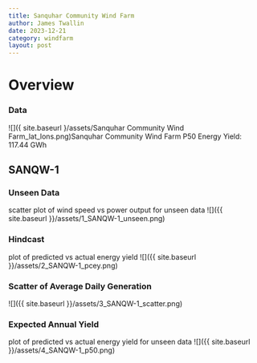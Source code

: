 ```yaml
---
title: Sanquhar Community Wind Farm
author: James Twallin
date: 2023-12-21
category: windfarm
layout: post
---
```

# Overview

### Data

![]({ site.baseurl }/assets/Sanquhar Community Wind Farm_lat_lons.png)Sanquhar Community Wind Farm P50 Energy Yield: 117.44 GWh

SANQW-1
-------------
### Unseen Data 
scatter plot of wind speed vs power output for unseen data
![]({{ site.baseurl }}/assets/1_SANQW-1_unseen.png)
### Hindcast 
plot of predicted vs actual energy yield
![]({{ site.baseurl }}/assets/2_SANQW-1_pcey.png)
### Scatter of Average Daily Generation 

![]({{ site.baseurl }}/assets/3_SANQW-1_scatter.png)
### Expected Annual Yield 
plot of predicted vs actual energy yield for unseen data
![]({{ site.baseurl }}/assets/4_SANQW-1_p50.png)


